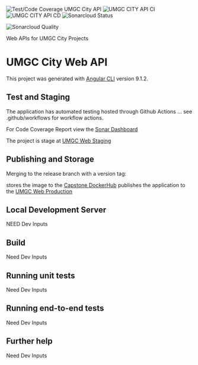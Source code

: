 ![Test/Code Coverage UMGC City API](https://github.com/umgc/umgc.city.backend.web/workflows/UMGC%20CITY%20WEB%20API%20TEST/badge.svg)
![UMGC CITY API CI](https://github.com/umgc/umgc.city.backend.web/workflows/UMGC%20CITY%20WEB%20API%20DEPLOY%20DEV/badge.svg)
![UMGC CITY API CD](https://github.com/umgc/umgc.city.backend.web/workflows/UMGC%20CITY%20WEB%20API%20DEPLOY%20DEV/badge.svg)
![Sonarcloud Status](https://sonarcloud.io/api/project_badges/measure?project=umgc-city-backend&metric=coverage)

![Sonarcloud Quality](https://sonarcloud.io/api/project_badges/quality_gate?project=umgc-city-backend)

Web APIs for UMGC City Projects

# UMGC City Web API

This project was generated with [Angular CLI](https://github.com/angular/angular-cli) version 9.1.2.

## Test and Staging

The application has automated testing hosted through Github Actions ... see .github/workflows for workflow actions.

For Code Coverage Report view the [Sonar Dashboard](https://sonarcloud.io/dashboard?id=umgc-city-backend)

The project is stage at [UMGC Web Staging](https://appdev-umgc-cityapi.herokuapp.com/)

## Publishing and Storage

Merging to the release branch with a version tag:

stores the image to the [Capstone DockerHub](https://hub.docker.com/u/umgccaps)
publishes the application to the [UMGC Web Production](https://app-umgc-cityapi.herokuapp.com/)

## Local Development Server
 NEED Dev Inputs

## Build

Need Dev Inputs

## Running unit tests

Need Dev Inputs

## Running end-to-end tests

Need Dev Inputs

## Further help

Need Dev Inputs
